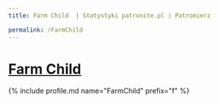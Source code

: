 ```yaml
---
title: Farm Child  | Statystyki patronite.pl | Patromierz

permalink: /FarmChild
---
```


# [Farm Child ](https://patronite.pl/FarmChild)

{% include profile.md name="FarmChild" prefix="f" %}
